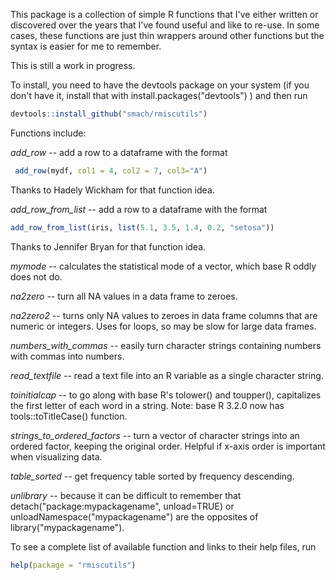 <!-- README.md is generated from README.Rmd. Please edit that file -->
This package is a collection of simple R functions that I've either written or discovered over the years that I've found useful and like to re-use. In some cases, these functions are just thin wrappers around other functions but the syntax is easier for me to remember.

This is still a work in progress.

To install, you need to have the devtools package on your system (if you don't have it, install that with install.packages("devtools") ) and then run

``` r
devtools::install_github("smach/rmiscutils")
```

Functions include:

*add\_row* -- add a row to a dataframe with the format

``` r
 add_row(mydf, col1 = 4, col2 = 7, col3="A")
```

Thanks to Hadely Wickham for that function idea.

*add\_row\_from\_list* -- add a row to a dataframe with the format

``` r
add_row_from_list(iris, list(5.1, 3.5, 1.4, 0.2, "setosa"))
```

Thanks to Jennifer Bryan for that function idea.

*mymode* -- calculates the statistical mode of a vector, which base R oddly does not do.

*na2zero* -- turn all NA values in a data frame to zeroes.

*na2zero2* -- turns only NA values to zeroes in data frame columns that are numeric or integers. Uses for loops, so may be slow for large data frames.

*numbers\_with\_commas* -- easily turn character strings containing numbers with commas into numbers.

*read\_textfile* -- read a text file into an R variable as a single character string.

*toinitialcap* -- to go along with base R's tolower() and toupper(), capitalizes the first letter of each word in a string. Note: base R 3.2.0 now has tools::toTitleCase() function.

*strings\_to\_ordered\_factors* -- turn a vector of character strings into an ordered factor, keeping the original order. Helpful if x-axis order is important when visualizing data.

*table\_sorted* -- get frequency table sorted by frequency descending.

*unlibrary* -- because it can be difficult to remember that detach("package:mypackagename", unload=TRUE) or unloadNamespace("mypackagename") are the opposites of library("mypackagename").

To see a complete list of available function and links to their help files, run

``` r
help(package = "rmiscutils")
```
